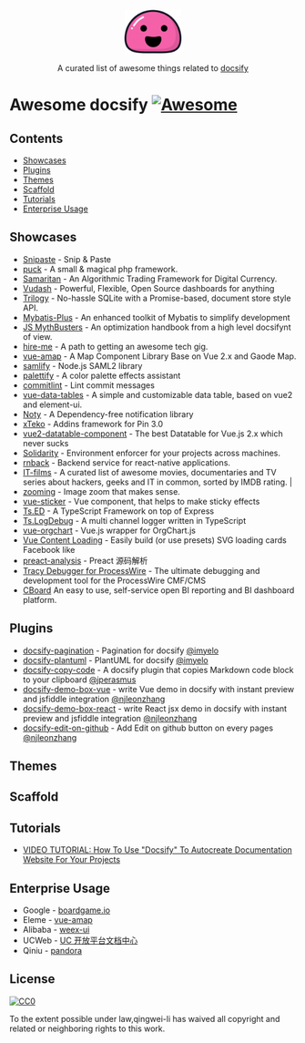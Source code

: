<p align="center">
  <br>
  <img width="100" src="./icon.svg" alt="logo of docsify-awesome repository">
  <br>
</p>

<p align="center">
  A curated list of awesome things related to <a href="//docsify.js.org">docsify</a>
</p>

# Awesome docsify [![Awesome](https://awesome.re/badge.svg)](https://awesome.re)

## Contents

* [Showcases](#showcases)
* [Plugins](#plugins)
* [Themes](#themes)
* [Scaffold](#scaffold)
* [Tutorials](#tutorials)
* [Enterprise Usage](#enterprise-usage)

## Showcases

* [Snipaste](https://docs.snipaste.com/) - Snip & Paste
* [puck](https://puck.zz173.com/) - A small & magical php framework.
* [Samaritan](http://samaritan.stockdb.org) - An Algorithmic Trading Framework for Digital Currency.
* [Vudash](http://vudash.github.io/vudash/) - Powerful, Flexible, Open Source dashboards for anything
* [Trilogy](http://trilogy.js.org) - No-hassle SQLite with a Promise-based, document store style API.
* [Mybatis-Plus](http://mp.baomidou.com/) - An enhanced toolkit of Mybatis to simplify development
* [JS MythBusters](https://mythbusters.js.org) - An optimization handbook from a high level docsifynt of view.
* [hire-me](https://fvcproductions.github.io/hire-me) - A path to getting an awesome tech gig.
* [vue-amap](https://elemefe.github.io/vue-amap/) - A Map Component Library Base on Vue 2.x and Gaode Map.
* [samlify](https://samlify.js.org) - Node.js SAML2 library
* [palettify](https://dobromir-hristov.github.io/palettify/) - A color palette effects assistant
* [commitlint](https://marionebl.github.io/commitlint/) - Lint commit messages
* [vue-data-tables](https://github.com/njleonzhang/vue-data-tables/) - A simple and customizable data table, based on vue2 and element-ui.
* [Noty](http://ned.im/noty/) - A Dependency-free notification library
* [xTeko](https://docs.xteko.com/) - Addins framework for Pin 3.0
* [vue2-datatable-component](https://github.com/OneWayTech/vue2-datatable) - The best Datatable for Vue.js 2.x which never sucks
* [Solidarity](https://infinitered.github.io/solidarity/) - Environment enforcer for your projects across machines.
* [rnback](https://rnback.com/) - Backend service for react-native applications.
* [IT-films](https://greybax.github.com/IT-films/) - A curated list of awesome movies, documentaries and TV series about hackers, geeks and IT in common, sorted by IMDB rating. |
* [zooming](http://desmonding.me/zooming/docs) - Image zoom that makes sense.
* [vue-sticker](https://kamilocean.github.io/vue-sticker/#/) - Vue component, that helps to make sticky effects
* [Ts.ED](https://romakita.github.io/ts-express-decorators/#/) - A TypeScript Framework on top of Express
* [Ts.LogDebug](https://romakita.github.io/ts-log-debug/#/) - A multi channel logger written in TypeScript
* [vue-orgchart](https://spiritree.github.io/vue-orgchart) - Vue.js wrapper for OrgChart.js
* [Vue Content Loading](https://lucasleandro1204.github.io/vue-content-loading) - Easily build (or use presets) SVG loading cards Facebook like
* [preact-analysis](https://sinkmind.github.io/preact-analysis/) - Preact 源码解析
* [Tracy Debugger for ProcessWire](https://adrianbj.github.io/TracyDebugger) - The ultimate debugging and development tool for the ProcessWire CMF/CMS
* [CBoard](https://yzhang921.github.io/cboard_doc) An easy to use, self-service open BI reporting and BI dashboard platform.

## Plugins

* [docsify-pagination](https://github.com/imyelo/docsify-pagination) - Pagination for docsify [@imyelo](https://github.com/imyelo)
* [docsify-plantuml](https://github.com/imyelo/docsify-plantuml) - PlantUML for docsify [@imyelo](https://github.com/imyelo)
* [docsify-copy-code](https://github.com/jperasmus/docsify-copy-code) - A docsify plugin that copies Markdown code block to your clipboard [@jperasmus](https://github.com/jperasmus)
* [docsify-demo-box-vue](https://github.com/njleonzhang/docsify-demo-box-vue) - write Vue demo in docsify with instant preview and jsfiddle integration [@njleonzhang](https://github.com/njleonzhang/docsify-demo-box-vue)
* [docsify-demo-box-react](https://github.com/njleonzhang/docsify-demo-box-react) - write React jsx demo in docsify with instant preview and jsfiddle integration [@njleonzhang](https://github.com/njleonzhang/docsify-demo-box-vue)
* [docsify-edit-on-github](https://github.com/njleonzhang/docsify-edit-on-github) - Add Edit on github button on every pages [@njleonzhang](https://github.com/njleonzhang/docsify-demo-box-vue)

## Themes

## Scaffold

## Tutorials

* [VIDEO TUTORIAL: How To Use "Docsify" To Autocreate Documentation Website For Your Projects](https://steemit.com/utopian-io/@nairadaddy/video-tutorial-how-to-use-docsify-to-autocreate-documentation-website-for-your-projects)

## Enterprise Usage

* Google - [boardgame.io](google.github.io/boardgame.io/#/)
* Eleme - [vue-amap](https://elemefe.github.io/vue-amap/#/)
* Alibaba - [weex-ui](https://alibaba.github.io/weex-ui/#/)
* UCWeb - [UC 开放平台文档中心](http://doc.open-uc.cn)
* Qiniu - [pandora](https://qiniu.github.io/pandora-docs-v2/#/)

## License

[![CC0](http://mirrors.creativecommons.org/presskit/buttons/88x31/svg/cc-zero.svg)](https://creativecommons.org/publicdomain/zero/1.0/)

To the extent possible under law,qingwei-li has waived all copyright and related or neighboring rights to this work.
